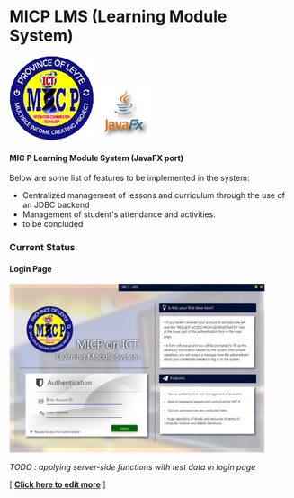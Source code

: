 # MICP LMS (Learning Module System)

<img src="src/resources/_logo.png" height="150"/> <img src="src/resources/_javafx.png" height="100"/>

#### MIC P Learning Module System (JavaFX port)
Below are some list of features to be implemented in the system:
+ Centralized management of lessons and curriculum through the use of an JDBC backend
+ Management of student's attendance and activities.
+ to be concluded

### Current Status

#### Login Page
<img src="src/documentation/login-page.jpg" height="300"/> 

_TODO : applying server-side functions with test data in login page_

[ __[Click here to edit more](https://dillinger.io/)__ ]

